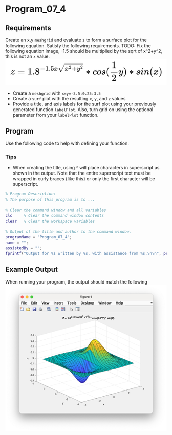 # Program\_07\_4
## Requirements
Create an x,y `meshgrid` and evaluate `z` to form a surface plot for the following equation. Satisfy the following requirements.
TODO: Fix the following equation image, -1.5 should be multiplied by the sqrt of x^2+y^2, this is not an `x` value.
![Program_07_4_Equation.png](images/Program_07_4_Equation.png)
* Create a `meshgrid` with `x=y=-3.5:0.25:3.5`
* Create a `surf` plot with the resulting `x`, `y`, and `z` values
* Provide a title, and axis labels for the surf plot using your previously generated function `labelPlot`. Also, turn grid on using the optional parameter from your `labelPlot` function.

## Program
Use the following code to help with defining your function.
### Tips
* When creating the title, using ^ will place characters in superscript as shown in the output. Note that the entire superscript text must be wrapped in curly braces {like this} or only the first character will be superscript.

```Matlab
% Program Description:
% The purpose of this program is to ...

% Clear the command window and all variables
clc     % Clear the command window contents
clear   % Clear the workspace variables

% Output of the title and author to the command window.
programName = "Program_07_4";
name = "";
assistedBy = "";
fprintf("Output for %s written by %s, with assistance from %s.\n\n", programName, name, assistedBy)

```
## Example Output
When running your program, the output should match the following
![Program_07_4_Figure_1.png](images/Program_07_4_Figure_1.png)
